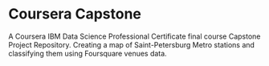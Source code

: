 # Coursera Capstone
A Coursera IBM Data Science Professional Certificate final course Capstone Project Repository. Creating a map of Saint-Petersburg Metro stations and classifying them using Foursquare venues data.
